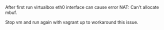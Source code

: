 
After first run virtualbox eth0 interface can cause error NAT: Can't allocate mbuf.

Stop vm and run again with vagrant up to workaround this issue.